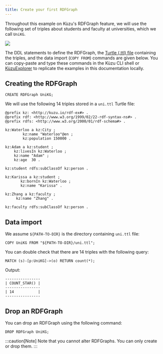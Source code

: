 ```yaml
---
title: Create your first RDFGraph
---
```


Throughout this example on Kùzu's RDFGraph feature, we will use the following
set of triples about students and faculty at universities, which we call `UniKG`.

<Image src="/img/rdfgraphs/rdf-running-example.png" />

The DDL statements to define the RDFGraph, the [Turtle (.ttl) file](https://www.w3.org/TR/turtle/) 
containing the triples, and the data import (`COPY FROM`) commands
are given below. You can copy-paste and type these commands in the Kùzu CLI shell
or [KùzuExplorer](/visualization) to replicate
the examples in this documentation locally.

## Creating the RDFGraph

```cypher
CREATE RDFGraph UniKG;
```

We will use the following 14 triples stored in a `uni.ttl` Turtle file:

```turtle
@prefix kz: <http://kuzu.io/rdf-ex#> .
@prefix rdf: <http://www.w3.org/1999/02/22-rdf-syntax-ns#> .
@prefix rdfs: <http://www.w3.org/2000/01/rdf-schema#> .

kz:Waterloo a kz:City ;
	    kz:name "Waterloo"@en ;
	    kz:population 150000 .

kz:Adam a kz:student ;
	kz:livesIn kz:Waterloo ;
	kz:name "Adam" ;
	kz:age	30 .

kz:student rdfs:subClassOf kz:person .

kz:Karissa a kz:student ;
	   kz:bornIn kz:Waterloo ;
	   kz:name "Karissa" .

kz:Zhang a kz:faculty ;
	 kz:name "Zhang" .

kz:faculty rdfs:subClassOf kz:person .
```

## Data import

We assume `${PATH-TO-DIR}` is the directory containing `uni.ttl` file:

```cypher
COPY UniKG FROM "${PATH-TO-DIR}/uni.ttl";
```

You can double check that there are 14 triples with the following query:

```cypher
MATCH (s)-[p:UniKG]->(o) RETURN count(*);
```

Output:

```
----------------
| COUNT_STAR() |
----------------
| 14           |
----------------
```

## Drop an RDFGraph

You can drop an RDFGraph using the following command:

```cypher
DROP RDFGraph UniKG;
```

:::caution[Note]
Note that you cannot alter RDFGraphs. You can only create or drop them.
:::
